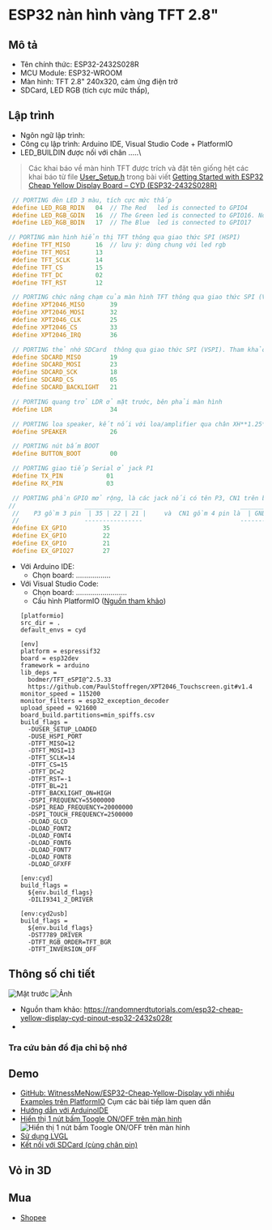 # ESP32 nàn hình vàng TFT 2.8"

## Mô tả

- Tên chính thức: ESP32-2432S028R
- MCU Module: ESP32-WROOM
- Màn hình: TFT 2.8" 240x320, cảm ứng điện trở
- SDCard, LED RGB (tích cực mức thấp), 

## Lập trình

- Ngôn ngữ lập trình:
- Công cụ lập trình: Arduino IDE, Visual Studio Code + PlatformIO
- LED_BUILDIN  được nối với chân .....\

> Các khai báo về màn hinh TFT được trích và đặt tên giống hệt các khai báo từ file [User_Setup.h](https://raw.githubusercontent.com/RuiSantosdotme/ESP32-TFT-Touchscreen/main/configs/User_Setup.h) trong bài viết [Getting Started with ESP32 Cheap Yellow Display Board – CYD (ESP32-2432S028R)](https://randomnerdtutorials.com/cheap-yellow-display-esp32-2432s028r/#config-file-windows-pc)

  ```C
   // PORTING đèn LED 3 màu, tích cực mức thấp
   #define LED_RGB_RDIN   04  // The Red   led is connected to GPIO4
   #define LED_RGB_GDIN   16  // The Green led is connected to GPIO16. Note: shared with TFT_MISO
   #define LED_RGB_BDIN   17  // The Blue  led is connected to GPIO17

  // PORTING màn hình hiển thị TFT thông qua giao thức SPI (HSPI)
   #define TFT_MISO       16  // lưu ý: dùng chung với led rgb
   #define TFT_MOSI       13  
   #define TFT_SCLK       14
   #define TFT_CS         15
   #define TFT_DC         02
   #define TFT_RST        12

   // PORTING chức năng chạm của màn hình TFT thông qua giao thức SPI (VSPI)
   #define XPT2046_MISO       39
   #define XPT2046_MOSI       32
   #define XPT2046_CLK        25
   #define XPT2046_CS         33
   #define XPT2046_IRQ        36

   // PORTING thẻ nhớ SDCard  thông qua giao thức SPI (VSPI). Tham khảo https://randomnerdtutorials.com/esp32-microsd-card-arduino/
   #define SDCARD_MISO        19
   #define SDCARD_MOSI        23
   #define SDCARD_SCK         18
   #define SDCARD_CS          05
   #define SDCARD_BACKLIGHT   21

   // PORTING quang trở LDR ở mặt trước, bên phải màn hình
   #define LDR                34

   // PORTING loa speaker, kết nối với loa/amplifier qua chân XH**1.25**mm
   #define SPEAKER            26

   // PORTING nút bấm BOOT
   #define BUTTON_BOOT        00

   // PORTING giao tiếp Serial ở jack P1
   #define TX_PIN            01
   #define RX_PIN            03

   // PORTING phần GPIO mở rộng, là các jack nối có tên P3, CN1 trên board. Lưu ý chân 22 chung nhau
  //                   ________________                           _______________________
   //    P3 gồm 3 pin  | 35 | 22 | 21 |     và  CN1 gồm 4 pin là  | GND | 22 | 27 | 3V3 |
   //                  ----------------                           ----------------------- 
   #define EX_GPIO          35
   #define EX_GPIO          22
   #define EX_GPIO          21
   #define EX_GPIO27        27

  ```


- Với Arduino IDE:
  - Chọn board: .................
- Với Visual Studio Code:
  - Chọn board: .........................
  - Cấu hình PlatformIO ([Nguồn tham khảo](https://github.com/witnessmenow/ESP32-Cheap-Yellow-Display/blob/main/Examples/Basics/2-TouchTest/platformio.ini))
  ```env
  [platformio]
  src_dir = .
  default_envs = cyd
  
  [env]
  platform = espressif32
  board = esp32dev
  framework = arduino
  lib_deps = 
  	bodmer/TFT_eSPI@^2.5.33
  	https://github.com/PaulStoffregen/XPT2046_Touchscreen.git#v1.4
  monitor_speed = 115200
  monitor_filters = esp32_exception_decoder
  upload_speed = 921600
  board_build.partitions=min_spiffs.csv
  build_flags =
  	-DUSER_SETUP_LOADED
  	-DUSE_HSPI_PORT
  	-DTFT_MISO=12
  	-DTFT_MOSI=13
  	-DTFT_SCLK=14
  	-DTFT_CS=15
  	-DTFT_DC=2
  	-DTFT_RST=-1
  	-DTFT_BL=21
  	-DTFT_BACKLIGHT_ON=HIGH
  	-DSPI_FREQUENCY=55000000
  	-DSPI_READ_FREQUENCY=20000000
  	-DSPI_TOUCH_FREQUENCY=2500000
  	-DLOAD_GLCD
  	-DLOAD_FONT2
  	-DLOAD_FONT4
  	-DLOAD_FONT6
  	-DLOAD_FONT7
  	-DLOAD_FONT8
  	-DLOAD_GFXFF
  
  [env:cyd]
  build_flags =
  	${env.build_flags}
  	-DILI9341_2_DRIVER
  
  [env:cyd2usb]
  build_flags =
  	${env.build_flags}
  	-DST7789_DRIVER
  	-DTFT_RGB_ORDER=TFT_BGR
  	-DTFT_INVERSION_OFF
  ```

## Thông số chi tiết
  
![Mặt trước](https://i0.wp.com/randomnerdtutorials.com/wp-content/uploads/2024/03/ESP32-Cheap-Yellow-Display-CYD-Board-ESP32-2432S028R-front.jpg?w=750&quality=100&strip=all&ssl=1)
![Ảnh](https://i0.wp.com/randomnerdtutorials.com/wp-content/uploads/2024/03/ESP32-Cheap-Yellow-Display-CYD-Board-ESP32-2432S028R-back-labeled.jpg?resize=768%2C390&quality=100&strip=all&ssl=1)

 - Nguồn tham khảo: <https://randomnerdtutorials.com/esp32-cheap-yellow-display-cyd-pinout-esp32-2432s028r>
 - 
### Tra cứu bản đồ địa chỉ bộ nhớ

## Demo

- [GitHub: WitnessMeNow/ESP32-Cheap-Yellow-Display với nhiều Examples trên PlatformIO](https://github.com/witnessmenow/ESP32-Cheap-Yellow-Display)
Cụm các bài tiếp làm quen dần 
- [Hướng dẫn với ArduinoIDE](https://randomnerdtutorials.com/cheap-yellow-display-esp32-2432s028r)
- [Hiển thị 1 nút bấm Toogle ON/OFF trên màn hình](https://randomnerdtutorials.com/touchscreen-on-off-button-cheap-yellow-display-esp32-2432s028r)\
  ![Hiển thị 1 nút bấm Toogle ON/OFF trên màn hình](https://i0.wp.com/randomnerdtutorials.com/wp-content/uploads/2024/03/Touchscreen-Press-On-Off-Button-Cheap-Yellow-Display-ESP32-2432S028R.jpg?w=750&quality=100&strip=all&ssl=1)
- [Sử dụng LVGL](https://randomnerdtutorials.com/lvgl-cheap-yellow-display-esp32-2432s028r/)
- [Kết nối với SDCard (cùng chân pin)](https://randomnerdtutorials.com/esp32-microsd-card-arduino/)

## Vỏ in 3D

## Mua

- [Shopee](https://shopee.vn/B%E1%BA%A3ng-M%E1%BA%A1ch-Ph%C3%A1t-Tri%E1%BB%83n-esp32-arduino-lvgl-wifi-bluetooth-2.8-240-*-320-M%C3%A0n-H%C3%ACnh-C%E1%BA%A3m-%E1%BB%A8ng-Th%C3%B4ng-Minh-2.8inch-lcd-tft-i.578443443.24202758643)
